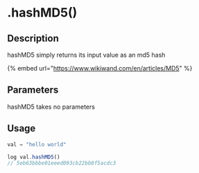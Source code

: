 # .hashMD5()

## Description

hashMD5 simply returns its input value as an md5 hash

{% embed url="https://www.wikiwand.com/en/articles/MD5" %}

## Parameters

hashMD5 takes no parameters

## Usage

```javascript
val = "hello world"

log val.hashMD5()
// 5eb63bbbe01eeed093cb22bb8f5acdc3
```


